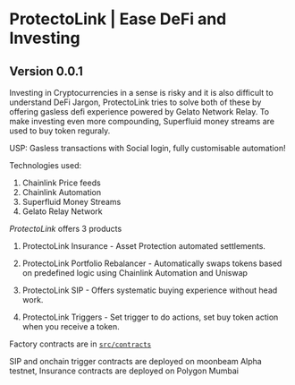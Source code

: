# ProtectoLink | Ease DeFi and Investing
## Version 0.0.1

Investing in Cryptocurrencies in a sense is risky and it is also difficult to understand DeFi Jargon, ProtectoLink tries to solve both of these by offering gasless defi experience powered by Gelato Network Relay. To make investing even more compounding, Superfluid money streams are used to buy token reguraly.

USP: Gasless transactions with Social login, fully customisable automation!

Technologies used:
1. Chainlink Price feeds
2. Chainlink Automation
3. Superfluid Money Streams
4. Gelato Relay Network

*ProtectoLink* offers 3 products
1. ProtectoLink Insurance - Asset Protection automated settlements.
1. ProtectoLink Portfolio Rebalancer - Automatically swaps tokens based on predefined logic using Chainlink Automation and Uniswap

2. ProtectoLink SIP - Offers systematic buying experience without head work.
3. ProtectoLink Triggers - Set trigger to do actions, set buy token action when you receive a token.

Factory contracts are in [```src/contracts```](https://github.com/Siddesh7/ProtectoLink/tree/main/src/contracts)


SIP and onchain trigger contracts are deployed on moonbeam Alpha testnet, Insurance contracts are deployed on Polygon Mumbai 


